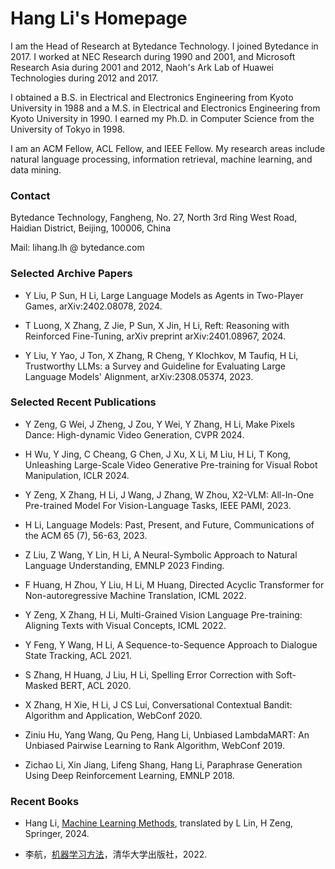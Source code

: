 # Hang Li's Homepage

I am the Head of Research at Bytedance Technology. I joined Bytedance in 2017.  I worked at NEC Research during 1990 and 2001, and Microsoft Research Asia during 2001 and 2012, Naoh's Ark Lab of Huawei Technologies during 2012 and 2017.

I obtained a B.S. in Electrical and Electronics Engineering from Kyoto University in 1988 and a M.S. in Electrical and Electronics Engineering from Kyoto University in 1990. I earned my Ph.D. in Computer Science from the University of Tokyo in 1998.

I am an ACM Fellow, ACL Fellow, and IEEE Fellow. My research areas include natural language processing, information retrieval, machine learning, and data mining.

### Contact

Bytedance Technology,
Fangheng,  No. 27,  North 3rd Ring West Road, Haidian District, Beijing, 100006, China

Mail: lihang.lh @ bytedance.com

### Selected Archive Papers

* Y Liu, P Sun, H Li, Large Language Models as Agents in Two-Player Games, arXiv:2402.08078, 2024.

* T Luong, X Zhang, Z Jie, P Sun, X Jin, H Li, Reft: Reasoning with Reinforced Fine-Tuning, arXiv preprint arXiv:2401.08967, 2024.

* Y Liu, Y Yao, J Ton, X Zhang, R Cheng, Y Klochkov, M Taufiq, H Li, Trustworthy LLMs: a Survey and Guideline for Evaluating Large Language Models' Alignment, arXiv:2308.05374, 2023.
 
### Selected Recent Publications

* Y Zeng, G Wei, J Zheng, J Zou, Y Wei, Y Zhang, H Li, Make Pixels Dance: High-dynamic Video Generation, CVPR 2024.

* H Wu, Y Jing, C Cheang, G Chen, J Xu, X Li, M Liu, H Li, T Kong, Unleashing Large-Scale Video Generative Pre-training for Visual Robot Manipulation, ICLR 2024.

* Y Zeng, X Zhang, H Li, J Wang, J Zhang, W Zhou,  X2-VLM: All-In-One Pre-trained Model For Vision-Language Tasks, IEEE PAMI, 2023.

* H Li, Language Models: Past, Present, and Future, Communications of the ACM 65 (7), 56-63, 2023.

* Z Liu, Z Wang, Y Lin, H Li, A Neural-Symbolic Approach to Natural Language Understanding, EMNLP 2023 Finding.
  
* F Huang, H Zhou, Y Liu, H Li, M Huang, Directed Acyclic Transformer for Non-autoregressive Machine Translation, ICML 2022.

* Y Zeng, X Zhang, H Li, Multi-Grained Vision Language Pre-training: Aligning Texts with Visual Concepts, ICML 2022.

* Y Feng, Y Wang, H Li, A Sequence-to-Sequence Approach to Dialogue State Tracking, ACL 2021.

* S Zhang, H Huang, J Liu, H Li, Spelling Error Correction with Soft-Masked BERT, ACL 2020.

* X Zhang, H Xie, H Li, J CS Lui, Conversational Contextual Bandit: Algorithm and Application, WebConf 2020.

* Ziniu Hu, Yang Wang, Qu Peng, Hang Li, Unbiased LambdaMART: An Unbiased Pairwise Learning to Rank Algorithm, WebConf 2019. 

* Zichao Li, Xin Jiang, Lifeng Shang, Hang Li, Paraphrase Generation Using Deep Reinforcement Learning, EMNLP 2018.

### Recent Books

* Hang Li, [Machine Learning Methods](https://link.springer.com/book/10.1007/978-981-99-3917-6), translated by L Lin, H Zeng, Springer, 2024.
  
* 李航，[机器学习方法](http://www.tup.tsinghua.edu.cn/Wap/tsxqy.aspx?id=09353201)，清华大学出版社，2022.
